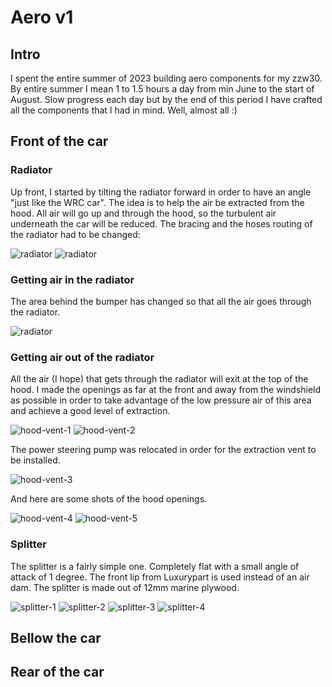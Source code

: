 # Aero v1

## Intro
I spent the entire summer of 2023 building aero components for my zzw30. By entire summer I mean 1 to 1.5 hours a day 
from min June to the start of August. Slow progress each day but by the end of this period I have crafted all the components
that I had in mind. Well, almost all :)

## Front of the car

### Radiator
Up front, I started by tilting the radiator forward in order to have an angle "just like the WRC car". The idea is to 
help the air be extracted from the hood. All air will go up and through the hood, so the turbulent air underneath the car
will be reduced. The bracing and the hoses routing of the radiator had to be changed:

![radiator](./radiator-1.png)
![radiator](./radiator-2.png)

### Getting air in the radiator
The area behind the bumper has changed so that all the air goes through the radiator.

![radiator](./radiator-feed.png)

### Getting air out of the radiator
All the air (I hope) that gets through the radiator will exit at the top of the hood.
I made the openings as far at the front and away from the windshield as possible in order to
take advantage of the low pressure air of this area and achieve a good level of extraction.

![hood-vent-1](./hood-vent-1.png)
![hood-vent-2](./hood-vent-2.png)

The power steering pump was relocated in order for the extraction vent to be installed.

![hood-vent-3](./hood-vent-3.png)

And here are some shots of the hood openings.

![hood-vent-4](./hood-vent-4.png)
![hood-vent-5](./hood-vent-5.png)

### Splitter
The splitter is a fairly simple one. Completely flat with a small angle of attack of 1 degree.
The front lip from Luxurypart is used instead of an air dam. The splitter is made out of 12mm marine plywood.

![splitter-1](./splitter-1.png)
![splitter-2](./splitter-2.png)
![splitter-3](./splitter-3.png)
![splitter-4](./splitter-4.png)

## Bellow the car

## Rear of the car
